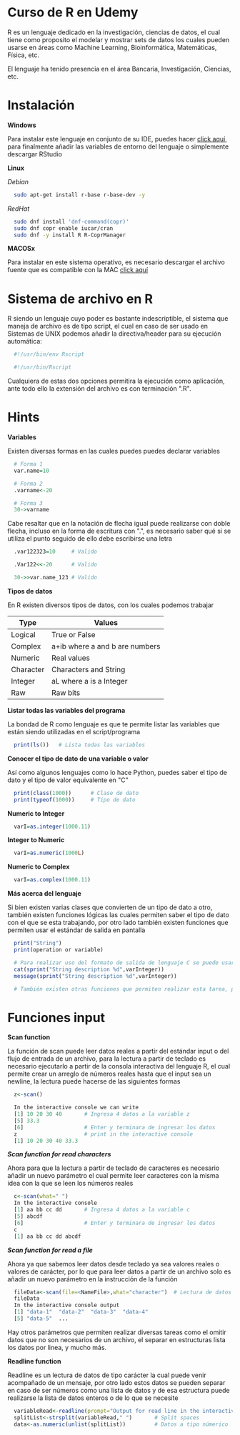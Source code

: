 # Curso de R en Udemy #
R es un lenguaje dedicado en la investigación, ciencias de datos, el cual tiene como proposito el modelar y mostrar sets de datos los cuales pueden usarse en áreas como Machine Learning, Bioinformática, Matemáticas, Física, etc.

El lenguaje ha tenido presencia en el área Bancaria, Investigación, Ciencias, etc.

# Instalación #
__Windows__

Para instalar este lenguaje en conjunto de su IDE, puedes hacer [click aquí](https://cran.r-project.org/bin/windows/base/), para finalmente añadir las variables de entorno del lenguaje o simplemente descargar RStudio

__Linux__

_Debian_
```bash
  sudo apt-get install r-base r-base-dev -y
```

_RedHat_
```bash
  sudo dnf install 'dnf-command(copr)'
  sudo dnf copr enable iucar/cran
  sudo dnf -y install R R-CoprManager
```

__MACOSx__

Para instalar en este sistema operativo, es necesario descargar el archivo fuente que es compatible con la MAC [click aquí](https://cran.r-project.org/bin/macosx/)

# Sistema de archivo en R #
R siendo un lenguaje cuyo poder es bastante indescriptible, el sistema que maneja de archivo es de tipo script, el cual en caso de ser usado en Sistemas de UNIX podemos añadir la directiva/header para su ejecución automática:
```bash
  #!/usr/bin/env Rscript

  #!/usr/bin/Rscript
```
Cualquiera de estas dos opciones permitira la ejecución como aplicación, ante todo ello la extensión del archivo es con terminación ".R".

# Hints #

__Variables__

Existen diversas formas en las cuales puedes puedes declarar variables
```R
  # Forma 1
  var.name=10

  # Forma 2
  .varname<-20

  # Forma 3
  30->varname
```
Cabe resaltar que en la notación de flecha igual puede realizarse con doble flecha, incluso en la forma de escritura con ".", es necesario saber qué si se utiliza el punto seguido de ello debe escribirse una letra
```R
  .var122323=10     # Valido

  .Var122<<-20      # Valido

  30->>var.name_123 # Valido
```
__Tipos de datos__

En R existen diversos tipos de datos, con los cuales podemos trabajar

| Type | Values |
| ----------- | ----------- |
|  Logical    | True or False |
|  Complex    | a+ib where a and b are numbers |
|  Numeric    | Real values |
|  Character  | Characters and String |
|  Integer    | aL where a is a Integer |
|  Raw        | Raw bits |

__Listar todas las variables del programa__

La bondad de R como lenguaje es que te permite listar las variables que están siendo utilizadas en el script/programa
```R
  print(ls())   # Lista todas las variables
```
__Conocer el tipo de dato de una variable o valor__

Así como algunos lenguajes como lo hace Python, puedes saber el tipo de dato y el tipo de valor equivalente en "C"
```R
  print(class(1000))      # Clase de dato
  print(typeof(1000))     # Tipo de dato
```
__Numeric to Integer__
```R
  varI=as.integer(1000.11)
```
__Integer to Numeric__
```R
  varI=as.numeric(1000L)
```
__Numeric to Complex__
```R
  varI=as.complex(1000.11)
```
__Más acerca del lenguaje__

Si bien existen varias clases que convierten de un tipo de dato a otro, también existen funciones lógicas las cuales permiten saber el tipo de dato con el que se esta trabajando, por otro lado también existen funciones que permiten usar el estándar de salida en pantalla
```R
  print("String")
  print(operation or variable)

  # Para realizar uso del formato de salida de lenguaje C se puede usar las siguientes funciones
  cat(sprint("String description %d",varInteger))
  message(sprint("String description %d",varInteger))

  # También existen otras funciones que permiten realizar esta tarea, para ello esta la doc de R
```
# Funciones input #
__Scan function__

La función de scan puede leer datos reales a partir del estándar input o del flujo de entrada de un archivo, para la lectura a partir  de teclado es necesario ejecutarlo a partir de la consola interactiva del lenguaje R, el cual permite crear un arreglo de números reales hasta que el input sea un newline, la lectura puede hacerse de las siguientes formas
```R
  z<-scan()

  In the interactive console we can write
  [1] 10 20 30 40       # Ingresa 4 datos a la variable z
  [5] 33.3
  [6]                   # Enter y terminara de ingresar los datos
  z                     # print in the interactive console
  [1] 10 20 30 40 33.3
```
___Scan function for read characters___

Ahora para que la lectura a partir de teclado de caracteres es necesario añadir un nuevo parámetro el cual permite leer caracteres con la misma idea con la que se leen los números reales
```R
  c<-scan(what=" ")
  In the interactive console
  [1] aa bb cc dd       # Ingresa 4 datos a la variable c
  [5] abcdf
  [6]                   # Enter y terminara de ingresar los datos
  c
  [1] aa bb cc dd abcdf
```

___Scan function for read a file___

Ahora ya que sabemos leer datos desde teclado ya sea valores reales o valores de carácter, por lo que para leer datos a partir de un archivo solo es añadir un nuevo parámetro en la instrucción de la función
```R
  fileData<-scan(file=<NameFile>,what="character")  # Lectura de datos en formato character
  fileData
  In the interactive console output
  [1] "data-1"  "data-2"  "data-3"  "data-4"
  [5] "data-5"  ...
```
Hay otros parámetros que permiten realizar diversas tareas como el omitir datos que no son necesarios de un archivo, el separar en estructuras lista los datos por linea, y mucho más.

__Readline function__

Readline es un lectura de datos de tipo carácter la cual puede venir acompañado de un mensaje, por otro lado estos datos se pueden separar en caso de ser números como una lista de datos y de esa estructura puede realizarse la lista de datos enteros o de lo que se necesite
```R
  variableRead<-readline(prompt="Output for read line in the interactive console: ")
  splitList<-strsplit(variableRead," ")       # Split spaces
  data<-as.numeric(unlist(splitList))         # Datos a tipo númerico
```
